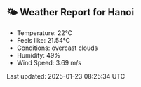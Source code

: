 <!-- WEATHER-START -->
## 🌤 Weather Report for Hanoi

- Temperature: 22°C
- Feels like: 21.54°C
- Conditions: overcast clouds
- Humidity: 49%
- Wind Speed: 3.69 m/s

Last updated: 2025-01-23 08:25:34 UTC
<!-- WEATHER-END -->
